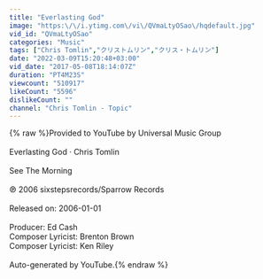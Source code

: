 ```yaml
---
title: "Everlasting God"
image: "https:\/\/i.ytimg.com\/vi\/QVmaLtyOSao\/hqdefault.jpg"
vid_id: "QVmaLtyOSao"
categories: "Music"
tags: ["Chris Tomlin","クリストムリン","クリス・トムリン"]
date: "2022-03-09T15:20:48+03:00"
vid_date: "2017-05-08T18:14:07Z"
duration: "PT4M23S"
viewcount: "510917"
likeCount: "5596"
dislikeCount: ""
channel: "Chris Tomlin - Topic"
---
```

{% raw %}Provided to YouTube by Universal Music Group<br /><br />Everlasting God · Chris Tomlin<br /><br />See The Morning<br /><br />℗ 2006 sixstepsrecords/Sparrow Records<br /><br />Released on: 2006-01-01<br /><br />Producer: Ed Cash<br />Composer  Lyricist: Brenton Brown<br />Composer  Lyricist: Ken Riley<br /><br />Auto-generated by YouTube.{% endraw %}
